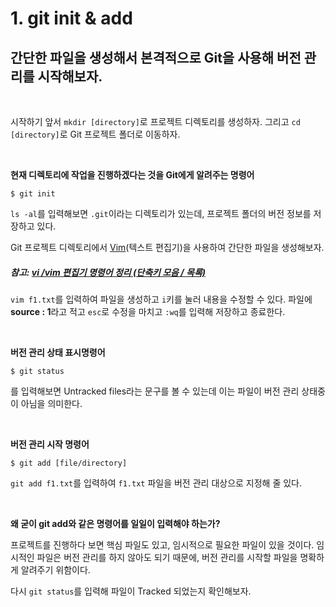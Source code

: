 # 1. git init & add

## 간단한 파일을 생성해서 본격적으로 Git을 사용해 버전 관리를 시작해보자.

<br>

시작하기 앞서 `mkdir [directory]`로 프로젝트 디렉토리를 생성하자.
그리고 `cd [directory]`로 Git 프로젝트 폴더로 이동하자.

<br>

**현재 디렉토리에 작업을 진행하겠다는 것을 Git에게 알려주는 명령어**
```
$ git init
```

`ls -al`를 입력해보면 `.git`이라는 디렉토리가 있는데, 프로젝트 폴더의 버전 정보를 저장하고 있다.
<br>

Git 프로젝트 디렉토리에서 [Vim](https://ko.wikipedia.org/wiki/Vim)(텍스트 편집기)을 사용하여 간단한 파일을 생성해보자.

##### 참고: [vi /vim 편집기 명령어 정리 (단축키 모음 / 목록)](https://iamfreeman.tistory.com/entry/vi-vim-%ED%8E%B8%EC%A7%91%EA%B8%B0-%EB%AA%85%EB%A0%B9%EC%96%B4-%EC%A0%95%EB%A6%AC-%EB%8B%A8%EC%B6%95%ED%82%A4-%EB%AA%A8%EC%9D%8C-%EB%AA%A9%EB%A1%9D)

`vim f1.txt`를 입력하여 파일을 생성하고 `i`키를 눌러 내용을 수정할 수 있다. 파일에 **source : 1**라고 적고 `esc`로 수정을 마치고 `:wq`를 입력해 저장하고 종료한다.

<br>


**버전 관리 상태 표시명령어**
```
$ git status
```
를 입력해보면 Untracked files라는 문구를 볼 수 있는데 이는 파일이 버전 관리 상태중이 아님을 의미한다.

<br>


**버전 관리 시작 명령어**
```
$ git add [file/directory]
```
`git add f1.txt`를 입력하여 `f1.txt` 파일을 버전 관리 대상으로 지정해 줄 있다.

<br>

**왜 굳이 git add와 같은 명령어를 일일이 입력해야 하는가?**

프로젝트를 진행하다 보면 핵심 파일도 있고, 임시적으로 필요한 파일이 있을 것이다. 임시적인 파일은 버전 관리를 하지 않아도 되기 때문에, 버전 관리를 시작할 파일을 명확하게 알려주기 위함이다.

다시 `git status`를 입력해 파일이 Tracked 되었는지 확인해보자.
